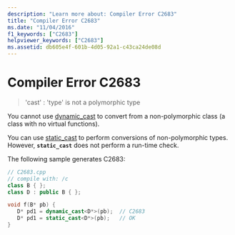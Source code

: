 ```yaml
---
description: "Learn more about: Compiler Error C2683"
title: "Compiler Error C2683"
ms.date: "11/04/2016"
f1_keywords: ["C2683"]
helpviewer_keywords: ["C2683"]
ms.assetid: db605e4f-601b-4d05-92a1-c43ca24de08d
---
```

# Compiler Error C2683

> 'cast' : 'type' is not a polymorphic type

You cannot use [dynamic_cast](../../cpp/dynamic-cast-operator.md) to convert from a non-polymorphic class (a class with no virtual functions).

You can use [static_cast](../../cpp/static-cast-operator.md) to perform conversions of non-polymorphic types. However, **`static_cast`** does not perform a run-time check.

The following sample generates C2683:

```cpp
// C2683.cpp
// compile with: /c
class B { };
class D : public B { };

void f(B* pb) {
   D* pd1 = dynamic_cast<D*>(pb);  // C2683
   D* pd1 = static_cast<D*>(pb);   // OK
}
```
